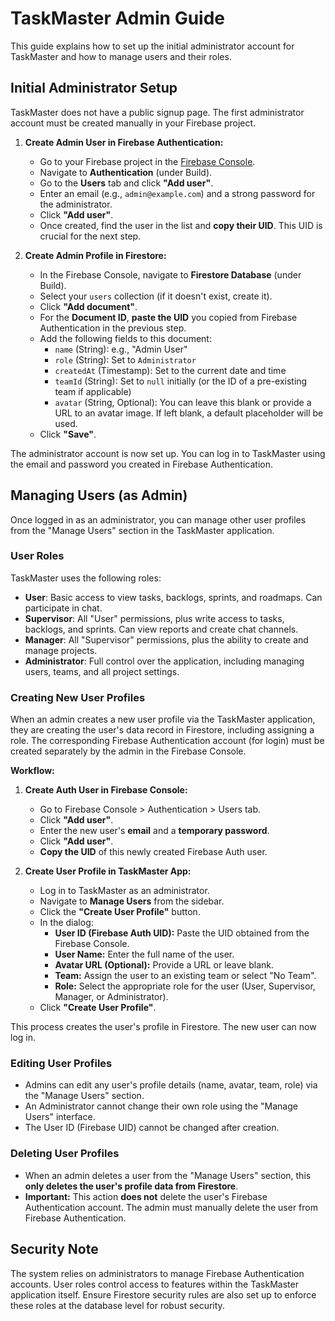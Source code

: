 # TaskMaster Admin Guide

This guide explains how to set up the initial administrator account for TaskMaster and how to manage users and their roles.

## Initial Administrator Setup

TaskMaster does not have a public signup page. The first administrator account must be created manually in your Firebase project.

1.  **Create Admin User in Firebase Authentication:**
    *   Go to your Firebase project in the [Firebase Console](https://console.firebase.google.com/).
    *   Navigate to **Authentication** (under Build).
    *   Go to the **Users** tab and click **"Add user"**.
    *   Enter an email (e.g., `admin@example.com`) and a strong password for the administrator.
    *   Click **"Add user"**.
    *   Once created, find the user in the list and **copy their UID**. This UID is crucial for the next step.

2.  **Create Admin Profile in Firestore:**
    *   In the Firebase Console, navigate to **Firestore Database** (under Build).
    *   Select your `users` collection (if it doesn't exist, create it).
    *   Click **"Add document"**.
    *   For the **Document ID**, **paste the UID** you copied from Firebase Authentication in the previous step.
    *   Add the following fields to this document:
        *   `name` (String): e.g., "Admin User"
        *   `role` (String): Set to `Administrator`
        *   `createdAt` (Timestamp): Set to the current date and time
        *   `teamId` (String): Set to `null` initially (or the ID of a pre-existing team if applicable)
        *   `avatar` (String, Optional): You can leave this blank or provide a URL to an avatar image. If left blank, a default placeholder will be used.
    *   Click **"Save"**.

The administrator account is now set up. You can log in to TaskMaster using the email and password you created in Firebase Authentication.

## Managing Users (as Admin)

Once logged in as an administrator, you can manage other user profiles from the "Manage Users" section in the TaskMaster application.

### User Roles

TaskMaster uses the following roles:
*   **User**: Basic access to view tasks, backlogs, sprints, and roadmaps. Can participate in chat.
*   **Supervisor**: All "User" permissions, plus write access to tasks, backlogs, and sprints. Can view reports and create chat channels.
*   **Manager**: All "Supervisor" permissions, plus the ability to create and manage projects.
*   **Administrator**: Full control over the application, including managing users, teams, and all project settings.

### Creating New User Profiles

When an admin creates a new user profile via the TaskMaster application, they are creating the user's data record in Firestore, including assigning a role. The corresponding Firebase Authentication account (for login) must be created separately by the admin in the Firebase Console.

**Workflow:**

1.  **Create Auth User in Firebase Console:**
    *   Go to Firebase Console > Authentication > Users tab.
    *   Click **"Add user"**.
    *   Enter the new user's **email** and a **temporary password**.
    *   Click **"Add user"**.
    *   **Copy the UID** of this newly created Firebase Auth user.

2.  **Create User Profile in TaskMaster App:**
    *   Log in to TaskMaster as an administrator.
    *   Navigate to **Manage Users** from the sidebar.
    *   Click the **"Create User Profile"** button.
    *   In the dialog:
        *   **User ID (Firebase Auth UID):** Paste the UID obtained from the Firebase Console.
        *   **User Name:** Enter the full name of the user.
        *   **Avatar URL (Optional):** Provide a URL or leave blank.
        *   **Team:** Assign the user to an existing team or select "No Team".
        *   **Role:** Select the appropriate role for the user (User, Supervisor, Manager, or Administrator).
    *   Click **"Create User Profile"**.

This process creates the user's profile in Firestore. The new user can now log in.

### Editing User Profiles

*   Admins can edit any user's profile details (name, avatar, team, role) via the "Manage Users" section.
*   An Administrator cannot change their own role using the "Manage Users" interface.
*   The User ID (Firebase UID) cannot be changed after creation.

### Deleting User Profiles

*   When an admin deletes a user from the "Manage Users" section, this **only deletes the user's profile data from Firestore**.
*   **Important:** This action **does not** delete the user's Firebase Authentication account. The admin must manually delete the user from Firebase Authentication.

## Security Note

The system relies on administrators to manage Firebase Authentication accounts. User roles control access to features within the TaskMaster application itself. Ensure Firestore security rules are also set up to enforce these roles at the database level for robust security.
